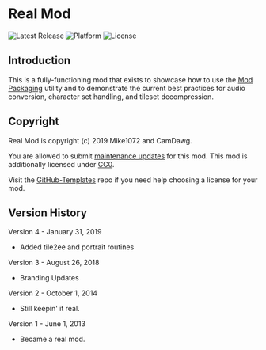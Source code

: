 # Real Mod

![Latest Release](https://img.shields.io/github/v/release/gibberlings3/realmod?include_prereleases)
![Platform](https://img.shields.io/static/v1?label=platform&message=windows%20%7C%20macos%20%7C%20linux&color=informational)
![License](https://img.shields.io/static/v1?label=license&message=CC0-1.0&color=green)

## Introduction

This is a fully-functioning mod that exists to showcase how to use the [Mod Packaging](https://GitHub.com/Gibberlings3/ModPackaging) utility and to demonstrate the current best practices for audio conversion, character set handling, and tileset decompression.

## Copyright

Real Mod is copyright (c) 2019 Mike1072 and CamDawg.

You are allowed to submit [maintenance updates](MAINTENANCE-NOTICE.md) for this mod. This mod is additionally licensed under [CC0](https://creativecommons.org/publicdomain/zero/1.0/).

Visit the [GitHub-Templates](https://GitHub.com/Gibberlings3/Github-Templates) repo if you need help choosing a license for your mod.

## Version History

Version 4 - January 31, 2019
- Added tile2ee and portrait routines

Version 3 - August 26, 2018
- Branding Updates

Version 2 - October 1, 2014
- Still keepin' it real.

Version 1 - June 1, 2013
- Became a real mod.
